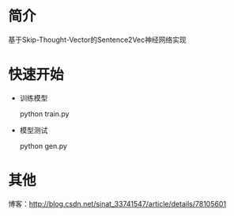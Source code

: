 ﻿# 简介
基于Skip-Thought-Vector的Sentence2Vec神经网络实现
# 快速开始
* 训练模型

  python train.py

* 模型测试

  python gen.py
  
# 其他
博客：http://blog.csdn.net/sinat_33741547/article/details/78105601
